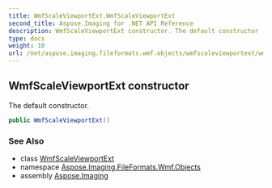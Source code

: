 ```yaml
---
title: WmfScaleViewportExt.WmfScaleViewportExt
second_title: Aspose.Imaging for .NET API Reference
description: WmfScaleViewportExt constructor. The default constructor
type: docs
weight: 10
url: /net/aspose.imaging.fileformats.wmf.objects/wmfscaleviewportext/wmfscaleviewportext/
---
```

## WmfScaleViewportExt constructor

The default constructor.

```csharp
public WmfScaleViewportExt()
```

### See Also

* class [WmfScaleViewportExt](../)
* namespace [Aspose.Imaging.FileFormats.Wmf.Objects](../../wmfscaleviewportext/)
* assembly [Aspose.Imaging](../../../)


